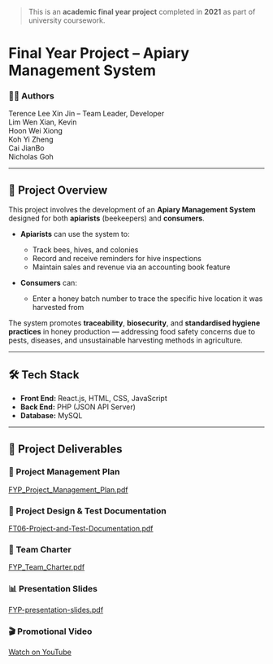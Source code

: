 > This is an **academic final year project** completed in **2021** as part of university coursework.

# Final Year Project – Apiary Management System

### 👨‍💻 Authors
Terence Lee Xin Jin – Team Leader, Developer <br/>
Lim Wen Xian, Kevin<br/>
Hoon Wei Xiong<br/>
Koh Yi Zheng<br/>
Cai JianBo<br/>
Nicholas Goh

---

## 📘 Project Overview

This project involves the development of an **Apiary Management System** designed for both **apiarists** (beekeepers) and **consumers**.

- **Apiarists** can use the system to:
  - Track bees, hives, and colonies
  - Record and receive reminders for hive inspections
  - Maintain sales and revenue via an accounting book feature

- **Consumers** can:
  - Enter a honey batch number to trace the specific hive location it was harvested from

The system promotes **traceability**, **biosecurity**, and **standardised hygiene practices** in honey production — addressing food safety concerns due to pests, diseases, and unsustainable harvesting methods in agriculture.

---

## 🛠️ Tech Stack

- **Front End:** React.js, HTML, CSS, JavaScript  
- **Back End:** PHP (JSON API Server)  
- **Database:** MySQL  

---

## 📂 Project Deliverables

### 📌 Project Management Plan
[FYP_Project_Management_Plan.pdf](https://github.com/user-attachments/files/20026395/FT06_Project_Management_Plan.pdf)

### 🧪 Project Design & Test Documentation
[FT06-Project-and-Test-Documentation.pdf](https://github.com/user-attachments/files/20026406/FT06-Project-Documentation.pdf)

### 🤝 Team Charter
[FYP_Team_Charter.pdf](https://github.com/user-attachments/files/20026402/FT06_Team_Charter.pdf)

### 📊 Presentation Slides
[FYP-presentation-slides.pdf](https://github.com/user-attachments/files/20026421/FYP-presentation-slides.pdf)

### 🎬 Promotional Video
[Watch on YouTube](https://youtu.be/Y8zi7h8VXGk)
